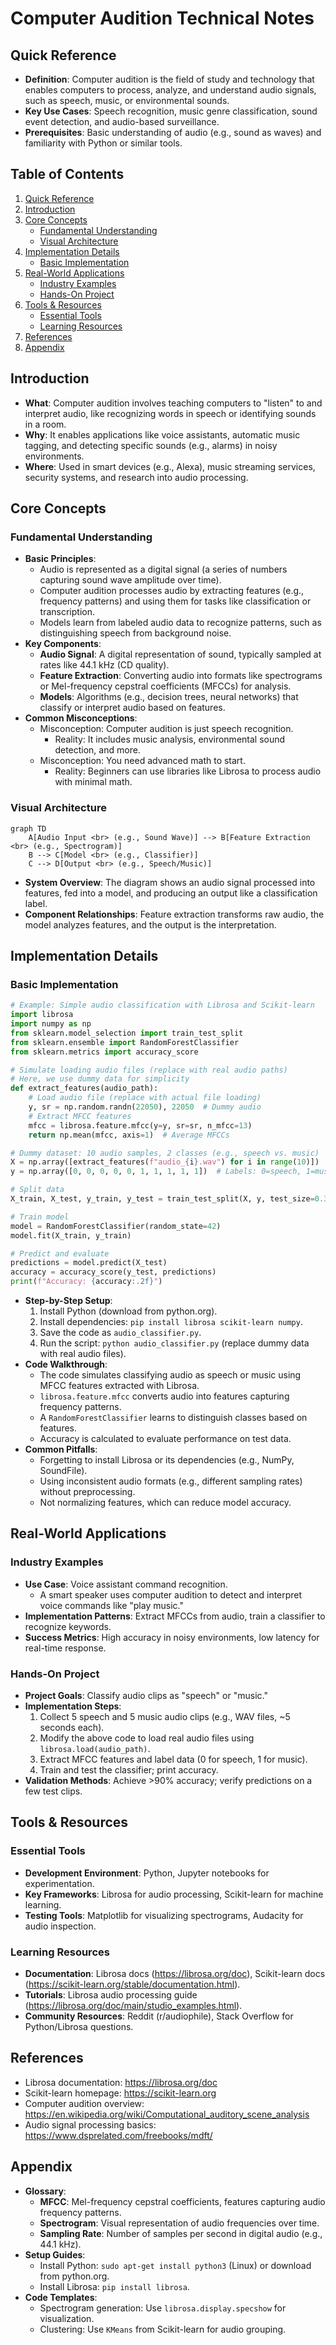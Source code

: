 # Computer Audition Technical Notes
<!-- A rectangular diagram illustrating the computer audition process, showing an audio input (e.g., a sound wave) processed through feature extraction (e.g., converting to a spectrogram), fed into a model (e.g., for classification), producing an output (e.g., identifying speech or music), with arrows indicating the flow from sound to analysis to result. -->

## Quick Reference
- **Definition**: Computer audition is the field of study and technology that enables computers to process, analyze, and understand audio signals, such as speech, music, or environmental sounds.
- **Key Use Cases**: Speech recognition, music genre classification, sound event detection, and audio-based surveillance.
- **Prerequisites**: Basic understanding of audio (e.g., sound as waves) and familiarity with Python or similar tools.

## Table of Contents
1. [Quick Reference](#quick-reference)
2. [Introduction](#introduction)
3. [Core Concepts](#core-concepts)
    - [Fundamental Understanding](#fundamental-understanding)
    - [Visual Architecture](#visual-architecture)
4. [Implementation Details](#implementation-details)
    - [Basic Implementation](#basic-implementation)
5. [Real-World Applications](#real-world-applications)
    - [Industry Examples](#industry-examples)
    - [Hands-On Project](#hands-on-project)
6. [Tools & Resources](#tools--resources)
    - [Essential Tools](#essential-tools)
    - [Learning Resources](#learning-resources)
7. [References](#references)
8. [Appendix](#appendix)

## Introduction
- **What**: Computer audition involves teaching computers to "listen" to and interpret audio, like recognizing words in speech or identifying sounds in a room.
- **Why**: It enables applications like voice assistants, automatic music tagging, and detecting specific sounds (e.g., alarms) in noisy environments.
- **Where**: Used in smart devices (e.g., Alexa), music streaming services, security systems, and research into audio processing.

## Core Concepts
### Fundamental Understanding
- **Basic Principles**:
  - Audio is represented as a digital signal (a series of numbers capturing sound wave amplitude over time).
  - Computer audition processes audio by extracting features (e.g., frequency patterns) and using them for tasks like classification or transcription.
  - Models learn from labeled audio data to recognize patterns, such as distinguishing speech from background noise.
- **Key Components**:
  - **Audio Signal**: A digital representation of sound, typically sampled at rates like 44.1 kHz (CD quality).
  - **Feature Extraction**: Converting audio into formats like spectrograms or Mel-frequency cepstral coefficients (MFCCs) for analysis.
  - **Models**: Algorithms (e.g., decision trees, neural networks) that classify or interpret audio based on features.
- **Common Misconceptions**:
  - Misconception: Computer audition is just speech recognition.
    - Reality: It includes music analysis, environmental sound detection, and more.
  - Misconception: You need advanced math to start.
    - Reality: Beginners can use libraries like Librosa to process audio with minimal math.

### Visual Architecture
```mermaid
graph TD
    A[Audio Input <br> (e.g., Sound Wave)] --> B[Feature Extraction <br> (e.g., Spectrogram)]
    B --> C[Model <br> (e.g., Classifier)]
    C --> D[Output <br> (e.g., Speech/Music)]
```
- **System Overview**: The diagram shows an audio signal processed into features, fed into a model, and producing an output like a classification label.
- **Component Relationships**: Feature extraction transforms raw audio, the model analyzes features, and the output is the interpretation.

## Implementation Details
### Basic Implementation
```python
# Example: Simple audio classification with Librosa and Scikit-learn
import librosa
import numpy as np
from sklearn.model_selection import train_test_split
from sklearn.ensemble import RandomForestClassifier
from sklearn.metrics import accuracy_score

# Simulate loading audio files (replace with real audio paths)
# Here, we use dummy data for simplicity
def extract_features(audio_path):
    # Load audio file (replace with actual file loading)
    y, sr = np.random.randn(22050), 22050  # Dummy audio
    # Extract MFCC features
    mfcc = librosa.feature.mfcc(y=y, sr=sr, n_mfcc=13)
    return np.mean(mfcc, axis=1)  # Average MFCCs

# Dummy dataset: 10 audio samples, 2 classes (e.g., speech vs. music)
X = np.array([extract_features(f"audio_{i}.wav") for i in range(10)])
y = np.array([0, 0, 0, 0, 0, 1, 1, 1, 1, 1])  # Labels: 0=speech, 1=music

# Split data
X_train, X_test, y_train, y_test = train_test_split(X, y, test_size=0.3, random_state=42)

# Train model
model = RandomForestClassifier(random_state=42)
model.fit(X_train, y_train)

# Predict and evaluate
predictions = model.predict(X_test)
accuracy = accuracy_score(y_test, predictions)
print(f"Accuracy: {accuracy:.2f}")
```
- **Step-by-Step Setup**:
  1. Install Python (download from python.org).
  2. Install dependencies: `pip install librosa scikit-learn numpy`.
  3. Save the code as `audio_classifier.py`.
  4. Run the script: `python audio_classifier.py` (replace dummy data with real audio files).
- **Code Walkthrough**:
  - The code simulates classifying audio as speech or music using MFCC features extracted with Librosa.
  - `librosa.feature.mfcc` converts audio into features capturing frequency patterns.
  - A `RandomForestClassifier` learns to distinguish classes based on features.
  - Accuracy is calculated to evaluate performance on test data.
- **Common Pitfalls**:
  - Forgetting to install Librosa or its dependencies (e.g., NumPy, SoundFile).
  - Using inconsistent audio formats (e.g., different sampling rates) without preprocessing.
  - Not normalizing features, which can reduce model accuracy.

## Real-World Applications
### Industry Examples
- **Use Case**: Voice assistant command recognition.
  - A smart speaker uses computer audition to detect and interpret voice commands like "play music."
- **Implementation Patterns**: Extract MFCCs from audio, train a classifier to recognize keywords.
- **Success Metrics**: High accuracy in noisy environments, low latency for real-time response.

### Hands-On Project
- **Project Goals**: Classify audio clips as "speech" or "music."
- **Implementation Steps**:
  1. Collect 5 speech and 5 music audio clips (e.g., WAV files, ~5 seconds each).
  2. Modify the above code to load real audio files using `librosa.load(audio_path)`.
  3. Extract MFCC features and label data (0 for speech, 1 for music).
  4. Train and test the classifier; print accuracy.
- **Validation Methods**: Achieve >90% accuracy; verify predictions on a few test clips.

## Tools & Resources
### Essential Tools
- **Development Environment**: Python, Jupyter notebooks for experimentation.
- **Key Frameworks**: Librosa for audio processing, Scikit-learn for machine learning.
- **Testing Tools**: Matplotlib for visualizing spectrograms, Audacity for audio inspection.

### Learning Resources
- **Documentation**: Librosa docs (https://librosa.org/doc), Scikit-learn docs (https://scikit-learn.org/stable/documentation.html).
- **Tutorials**: Librosa audio processing guide (https://librosa.org/doc/main/studio_examples.html).
- **Community Resources**: Reddit (r/audiophile), Stack Overflow for Python/Librosa questions.

## References
- Librosa documentation: https://librosa.org/doc
- Scikit-learn homepage: https://scikit-learn.org
- Computer audition overview: https://en.wikipedia.org/wiki/Computational_auditory_scene_analysis
- Audio signal processing basics: https://www.dsprelated.com/freebooks/mdft/

## Appendix
- **Glossary**:
  - **MFCC**: Mel-frequency cepstral coefficients, features capturing audio frequency patterns.
  - **Spectrogram**: Visual representation of audio frequencies over time.
  - **Sampling Rate**: Number of samples per second in digital audio (e.g., 44.1 kHz).
- **Setup Guides**:
  - Install Python: `sudo apt-get install python3` (Linux) or download from python.org.
  - Install Librosa: `pip install librosa`.
- **Code Templates**:
  - Spectrogram generation: Use `librosa.display.specshow` for visualization.
  - Clustering: Use `KMeans` from Scikit-learn for audio grouping.